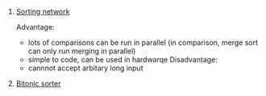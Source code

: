  1. [Sorting network](https://en.m.wikipedia.org/wiki/Sorting_network)
    
    Advantage:
     - lots of comparisons can be run in parallel (in comparison, merge sort can only run merging in parallel)
     - simple to code, can be used in hardwarqe
    Disadvantage:
     - cannnot accept arbitary long input
 3. [Bitonic sorter](https://en.m.wikipedia.org/wiki/Bitonic_sorter)
